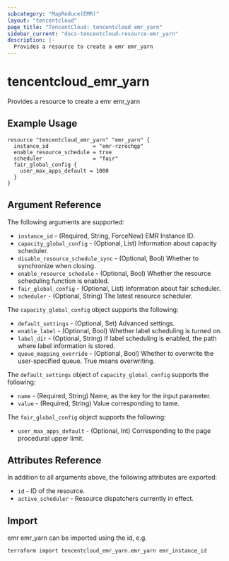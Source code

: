 ```yaml
---
subcategory: "MapReduce(EMR)"
layout: "tencentcloud"
page_title: "TencentCloud: tencentcloud_emr_yarn"
sidebar_current: "docs-tencentcloud-resource-emr_yarn"
description: |-
  Provides a resource to create a emr emr_yarn
---
```


# tencentcloud_emr_yarn

Provides a resource to create a emr emr_yarn

## Example Usage

```hcl
resource "tencentcloud_emr_yarn" "emr_yarn" {
  instance_id              = "emr-rzrochgp"
  enable_resource_schedule = true
  scheduler                = "fair"
  fair_global_config {
    user_max_apps_default = 1000
  }
}
```

## Argument Reference

The following arguments are supported:

* `instance_id` - (Required, String, ForceNew) EMR Instance ID.
* `capacity_global_config` - (Optional, List) Information about capacity scheduler.
* `disable_resource_schedule_sync` - (Optional, Bool) Whether to synchronize when closing.
* `enable_resource_schedule` - (Optional, Bool) Whether the resource scheduling function is enabled.
* `fair_global_config` - (Optional, List) Information about fair scheduler.
* `scheduler` - (Optional, String) The latest resource scheduler.

The `capacity_global_config` object supports the following:

* `default_settings` - (Optional, Set) Advanced settings.
* `enable_label` - (Optional, Bool) Whether label scheduling is turned on.
* `label_dir` - (Optional, String) If label scheduling is enabled, the path where label information is stored.
* `queue_mapping_override` - (Optional, Bool) Whether to overwrite the user-specified queue. True means overwriting.

The `default_settings` object of `capacity_global_config` supports the following:

* `name` - (Required, String) Name, as the key for the input parameter.
* `value` - (Required, String) Value corresponding to tame.

The `fair_global_config` object supports the following:

* `user_max_apps_default` - (Optional, Int) Corresponding to the page procedural upper limit.

## Attributes Reference

In addition to all arguments above, the following attributes are exported:

* `id` - ID of the resource.
* `active_scheduler` - Resource dispatchers currently in effect.


## Import

emr emr_yarn can be imported using the id, e.g.

```
terraform import tencentcloud_emr_yarn.emr_yarn emr_instance_id
```


